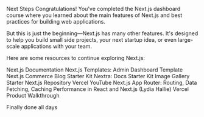Next Steps
Congratulations! You've completed the Next.js dashboard course where you learned about the main features of Next.js and best practices for building web applications.

But this is just the beginning—Next.js has many other features. It's designed to help you build small side projects, your next startup idea, or even large-scale applications with your team.

Here are some resources to continue exploring Next.js:

Next.js Documentation
Next.js Templates:
Admin Dashboard Template
Next.js Commerce
Blog Starter Kit
Nextra: Docs Starter Kit
Image Gallery Starter
Next.js Repository
Vercel YouTube
Next.js App Router: Routing, Data Fetching, Caching
Performance in React and Next.js (Lydia Hallie)
Vercel Product Walkthrough




Finally done all days
